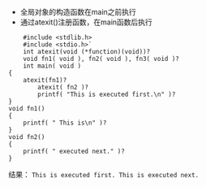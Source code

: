 - 全局对象的构造函数在main之前执行
- 通过atexit()注册函数，在main函数后执行
```
	#include <stdlib.h>
	#include <stdio.h>`
	int atexit(void (*function)(void))?
	void fn1( void ), fn2( void ), fn3( void )?
	int main( void )
{
	atexit(fn1)?
		atexit( fn2 )?
		printf( "This is executed first.\n" )?
}
void fn1()
{
	printf( " This is\n" )?
}
void fn2()
{
	printf( " executed next." )?
}
```
结果：
	```This is executed first.
	This is executed next.```